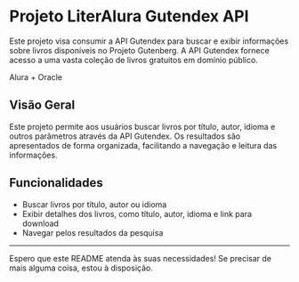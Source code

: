 # Projeto LiterAlura Gutendex API

Este projeto visa consumir a API Gutendex para buscar e exibir informações sobre livros disponíveis no Projeto Gutenberg. A API Gutendex fornece acesso a uma vasta coleção de livros gratuitos em domínio público.

Alura + Oracle

## Visão Geral

Este projeto permite aos usuários buscar livros por título, autor, idioma e outros parâmetros através da API Gutendex. Os resultados são apresentados de forma organizada, facilitando a navegação e leitura das informações.

## Funcionalidades

- Buscar livros por título, autor ou idioma
- Exibir detalhes dos livros, como título, autor, idioma e link para download
- Navegar pelos resultados da pesquisa




---

Espero que este README atenda às suas necessidades! Se precisar de mais alguma coisa, estou à disposição.
